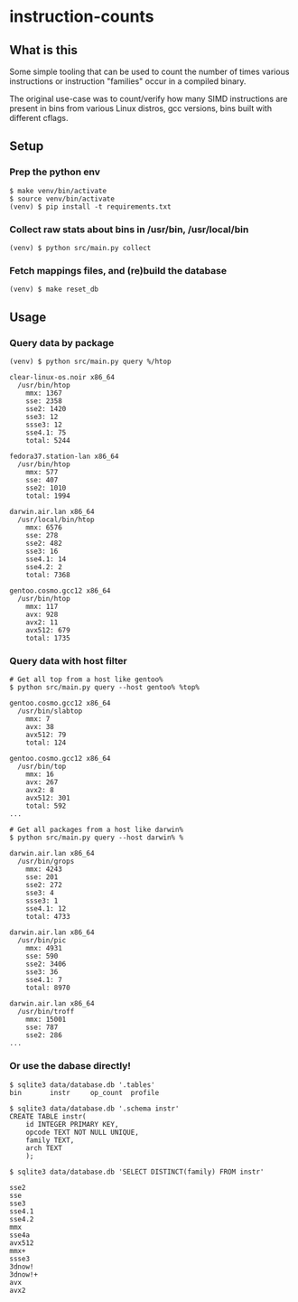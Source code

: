 # instruction-counts

## What is this

Some simple tooling that can be used to count the number of times various
instructions or instruction "families" occur in a compiled binary.

The original use-case was to count/verify how many SIMD instructions are present
in bins from various Linux distros, gcc versions, bins built with different
cflags.

## Setup

### Prep the python env

```
$ make venv/bin/activate
$ source venv/bin/activate
(venv) $ pip install -t requirements.txt
```

### Collect raw stats about bins in /usr/bin, /usr/local/bin

```
(venv) $ python src/main.py collect
```

### Fetch mappings files, and (re)build the database

```
(venv) $ make reset_db
```

## Usage

### Query data by package

```
(venv) $ python src/main.py query %/htop

clear-linux-os.noir x86_64
  /usr/bin/htop
    mmx: 1367
    sse: 2358
    sse2: 1420
    sse3: 12
    ssse3: 12
    sse4.1: 75
    total: 5244

fedora37.station-lan x86_64
  /usr/bin/htop
    mmx: 577
    sse: 407
    sse2: 1010
    total: 1994

darwin.air.lan x86_64
  /usr/local/bin/htop
    mmx: 6576
    sse: 278
    sse2: 482
    sse3: 16
    sse4.1: 14
    sse4.2: 2
    total: 7368

gentoo.cosmo.gcc12 x86_64
  /usr/bin/htop
    mmx: 117
    avx: 928
    avx2: 11
    avx512: 679
    total: 1735
```


### Query data with host filter

```
# Get all top from a host like gentoo%
$ python src/main.py query --host gentoo% %top%

gentoo.cosmo.gcc12 x86_64
  /usr/bin/slabtop
    mmx: 7
    avx: 38
    avx512: 79
    total: 124

gentoo.cosmo.gcc12 x86_64
  /usr/bin/top
    mmx: 16
    avx: 267
    avx2: 8
    avx512: 301
    total: 592
...

# Get all packages from a host like darwin%
$ python src/main.py query --host darwin% %

darwin.air.lan x86_64
  /usr/bin/grops
    mmx: 4243
    sse: 201
    sse2: 272
    sse3: 4
    ssse3: 1
    sse4.1: 12
    total: 4733

darwin.air.lan x86_64
  /usr/bin/pic
    mmx: 4931
    sse: 590
    sse2: 3406
    sse3: 36
    sse4.1: 7
    total: 8970

darwin.air.lan x86_64
  /usr/bin/troff
    mmx: 15001
    sse: 787
    sse2: 286
...
```

### Or use the dabase directly!

```
$ sqlite3 data/database.db '.tables'
bin       instr     op_count  profile

$ sqlite3 data/database.db '.schema instr'
CREATE TABLE instr(
    id INTEGER PRIMARY KEY,
    opcode TEXT NOT NULL UNIQUE,
    family TEXT,
    arch TEXT
    );

$ sqlite3 data/database.db 'SELECT DISTINCT(family) FROM instr'

sse2
sse
sse3
sse4.1
sse4.2
mmx
sse4a
avx512
mmx+
ssse3
3dnow!
3dnow!+
avx
avx2
```
